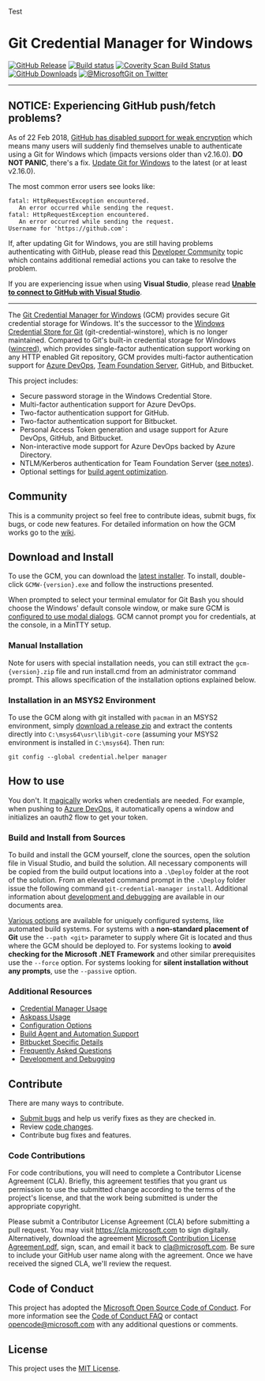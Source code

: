 Test
# Git Credential Manager for Windows 
[![GitHub Release](https://img.shields.io/github/release/microsoft/git-credential-manager-for-windows.svg?style=flat-square)](https://github.com/Microsoft/Git-Credential-Manager-for-Windows/releases)
[![Build status](https://img.shields.io/appveyor/ci/whoisj/git-credential-manager-for-windows.svg?style=flat-square)](https://ci.appveyor.com/project/whoisj/git-credential-manager-for-windows/branch/master)
[![Coverity Scan Build Status](https://img.shields.io/coverity/scan/11371.svg?style=flat-square)](https://scan.coverity.com/projects/git-credential-manager-for-windows)
[![GitHub Downloads](https://img.shields.io/github/downloads/Microsoft/Git-Credential-Manager-for-Windows/total.svg?style=flat-square)](https://github.com/Microsoft/Git-Credential-Manager-for-Windows/releases)
[![@MicrosoftGit on Twitter](https://img.shields.io/twitter/follow/microsoftgit.svg?style=social&label=Follow%20%40microsoftgit)](https://twitter.com/microsoftgit)

* * *

## NOTICE: Experiencing GitHub push/fetch problems?

As of 22 Feb 2018, [GitHub has disabled support for weak encryption](https://githubengineering.com/crypto-deprecation-notice/) which means many users will suddenly find themselves unable to authenticate using a Git for Windows which (impacts versions older than v2.16.0). **DO NOT PANIC**, there's a fix. [Update Git for Windows](https://github.com/git-for-windows/git/releases) to the latest (or at least v2.16.0).

The most common error users see looks like:

```text
fatal: HttpRequestException encountered.
   An error occurred while sending the request.
fatal: HttpRequestException encountered.
   An error occurred while sending the request.
Username for 'https://github.com':
```

If, after updating Git for Windows, you are still having problems authenticating with GitHub, please read this [Developer Community](https://developercommunity.visualstudio.com/content/problem/201457/unable-to-connect-to-github-due-to-tls-12-only-cha.html) topic which contains additional remedial actions you can take to resolve the problem.

If you are experiencing issue when using **Visual Studio**, please read **[Unable to connect to GitHub with Visual Studio](https://developercommunity.visualstudio.com/content/problem/201457/unable-to-connect-to-github-due-to-tls-12-only-cha.html)**.

* * *

The [Git Credential Manager for Windows](https://github.com/Microsoft/Git-Credential-Manager-for-Windows) (GCM) provides secure Git credential storage for Windows. It's the successor to the [Windows Credential Store for Git](https://gitcredentialstore.codeplex.com/) (git-credential-winstore), which is no longer maintained. Compared to Git's built-in credential storage for Windows ([wincred](https://git-scm.com/book/en/v2/Git-Tools-Credential-Storage)), which provides single-factor authentication support working on any HTTP enabled Git repository, GCM provides multi-factor authentication support for [Azure DevOps](https://dev.azure.com/), [Team Foundation Server](Docs/Faq.md#q-i-thought-microsoft-was-maintaining-this-why-does-the-gcm-not-work-as-expected-with-tfs), GitHub, and Bitbucket.

This project includes:

* Secure password storage in the Windows Credential Store.
* Multi-factor authentication support for Azure DevOps.
* Two-factor authentication support for GitHub.
* Two-factor authentication support for Bitbucket.
* Personal Access Token generation and usage support for Azure DevOps, GitHub, and Bitbucket.
* Non-interactive mode support for Azure DevOps backed by Azure Directory.
* NTLM/Kerberos authentication for Team Foundation Server ([see notes](Docs/Faq.md#q-i-thought-microsoft-was-maintaining-this-why-does-the-gcm-not-work-as-expected-with-tfs)).
* Optional settings for [build agent optimization](Docs/Automation.md).

## Community

This is a community project so feel free to contribute ideas, submit bugs, fix bugs, or code new features. For detailed information on how the GCM works go to the [wiki](https://github.com/Microsoft/Git-Credential-Manager-for-Windows/wiki/How-the-Git-Credential-Managers-works).

## Download and Install

To use the GCM, you can download the [latest installer](https://github.com/Microsoft/Git-Credential-Manager-for-Windows/releases/latest). To install, double-click `GCMW-{version}.exe` and follow the instructions presented.

When prompted to select your terminal emulator for Git Bash you should choose the Windows' default console window, or make sure GCM is [configured to use modal dialogs](Docs/Configuration.md#modalprompt). GCM cannot prompt you for credentials, at the console, in a MinTTY setup.

### Manual Installation

Note for users with special installation needs, you can still extract the `gcm-{version}.zip` file and run install.cmd from an administrator command prompt. This allows specification of the installation options explained below.

### Installation in an MSYS2 Environment

To use the GCM along with git installed with `pacman` in an MSYS2 environment, simply [download a release zip](https://github.com/Microsoft/Git-Credential-Manager-for-Windows/releases) and extract the contents directly into `C:\msys64\usr\lib\git-core` (assuming your MSYS2 environment is installed in `C:\msys64`). Then run:

```shell
git config --global credential.helper manager
```

## How to use

You don't. It [magically](https://github.com/Microsoft/Git-Credential-Manager-for-Windows/issues/31) works when credentials are needed. For example, when pushing to [Azure DevOps](https://dev.azure.com), it automatically opens a window and initializes an oauth2 flow to get your token.

### Build and Install from Sources

To build and install the GCM yourself, clone the sources, open the solution file in Visual Studio, and build the solution. All necessary components will be copied from the build output locations into a `.\Deploy` folder at the root of the solution. From an elevated command prompt in the `.\Deploy` folder issue the following command `git-credential-manager install`. Additional information about [development and debugging](Docs/Development.md) are available in our documents area.

[Various options](Docs/Configuration.md) are available for uniquely configured systems, like automated build systems. For systems with a **non-standard placement of Git** use the `--path <git>` parameter to supply where Git is located and thus where the GCM should be deployed to. For systems looking to **avoid checking for the Microsoft .NET Framework** and other similar prerequisites use the `--force` option. For systems looking for **silent installation without any prompts**, use the `--passive` option.

### Additional Resources

* [Credential Manager Usage](Docs/CredentialManager.md)
* [Askpass Usage](Docs/Askpass.md)
* [Configuration Options](Docs/Configuration.md)
* [Build Agent and Automation Support](Docs/Automation.md)
* [Bitbucket Specific Details](Docs/Bitbucket.md)
* [Frequently Asked Questions](Docs/Faq.md)
* [Development and Debugging](Docs/Development.md)

## Contribute

There are many ways to contribute.

* [Submit bugs](https://github.com/Microsoft/Git-Credential-Manager-for-Windows/issues) and help us verify fixes as they are checked in.
* Review [code changes](https://github.com/Microsoft/Git-Credential-Manager-for-Windows/pulls).
* Contribute bug fixes and features.

### Code Contributions

For code contributions, you will need to complete a Contributor License Agreement (CLA). Briefly, this agreement testifies that you grant us permission to use the submitted change according to the terms of the project's license, and that the work being submitted is under the appropriate copyright.

Please submit a Contributor License Agreement (CLA) before submitting a pull request. You may visit <https://cla.microsoft.com> to sign digitally. Alternatively, download the agreement [Microsoft Contribution License Agreement.pdf](https://cla.microsoft.com/cladoc/microsoft-contribution-license-agreement.pdf), sign, scan, and email it back to <cla@microsoft.com>. Be sure to include your GitHub user name along with the agreement. Once we have received the signed CLA, we'll review the request.

## Code of Conduct

This project has adopted the [Microsoft Open Source Code of Conduct](https://opensource.microsoft.com/codeofconduct/). For more information see the [Code of Conduct FAQ](https://opensource.microsoft.com/codeofconduct/faq/) or contact <opencode@microsoft.com> with any additional questions or comments.

## License

This project uses the [MIT License](LICENSE.txt).
